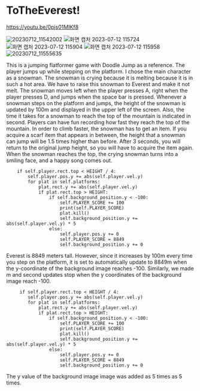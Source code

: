 # ToTheEverest!



https://youtu.be/0pis01MIKf8


![20230712_11542002](https://github.com/YuminJeong/ToTheEverest/assets/138415853/3ee0e8b2-1800-437d-8217-38baf9a93b92)
![화면 캡처 2023-07-12 115724](https://github.com/YuminJeong/ToTheEverest/assets/138415853/10d475df-b12c-4484-8e49-46ef9eae306f)
![화면 캡처 2023-07-12 115904](https://github.com/YuminJeong/ToTheEverest/assets/138415853/29dfe785-f77d-417d-9a15-db1613708699)
![화면 캡처 2023-07-12 115958](https://github.com/YuminJeong/ToTheEverest/assets/138415853/966286af-b304-475c-8c03-9a2a2d32bc55)
![20230712_11555635](https://github.com/YuminJeong/ToTheEverest/assets/138415853/dc1a1022-479a-4225-b27e-0bdea2d47351)






This is a jumping flatformer game with Doodle Jump as a reference.
The player jumps up while stepping on the platform.
I chose the main character as a snowman.
The snowman is crying because it is melting because it is in such a hot area. We have to raise this snowman to Everest and make it not melt.
The snowman moves left when the player presses A, right when the player presses D, and jumps when the space bar is pressed.
Whenever a snowman steps on the platform and jumps, the height of the snowman is updated by 100m and displayed in the upper left of the screen.
Also, the time it takes for a snowman to reach the top of the mountain is indicated in second.
Players can have fun recording how fast they reach the top of the mountain.
In order to climb faster, the snowman has to get an item.
If you acquire a scarf item that appears in between, the height that a snowman can jump will be 1.5 times higher than before.
After 3 seconds, you will return to the original jump height, so you will have to acquire the item again.
When the snowman reaches the top, the crying snowman turns into a smiling face, and a happy song comes out.

        if self.player.rect.top < HEIGHT / 4:
            self.player.pos.y += abs(self.player.vel.y)
            for plat in self.platforms:
                plat.rect.y += abs(self.player.vel.y)
                if plat.rect.top > HEIGHT:
                    if self.background_position.y < -100:
                        self.PLAYER_SCORE += 100
                        print(self.PLAYER_SCORE)
                        plat.kill()
                        self.background_position.y += abs(self.player.vel.y) * 5
                    else:
                        self.player.pos.y += 0
                        self.PLAYER_SCORE = 8849
                        self.background_position.y += 0
Everest is 8849 meters tall. However, since it increases by 100m every time you step on the platform, it is set to automatically update to 8849m when the y-coordinate of the background image reaches -100.
Similarly, we made m and second updates stop when the y coordinates of the background image reach -100.

         if self.player.rect.top < HEIGHT / 4:
            self.player.pos.y += abs(self.player.vel.y)
            for plat in self.platforms:
                plat.rect.y += abs(self.player.vel.y)
                if plat.rect.top > HEIGHT:
                    if self.background_position.y < -100:
                        self.PLAYER_SCORE += 100
                        print(self.PLAYER_SCORE)
                        plat.kill()
                        self.background_position.y += abs(self.player.vel.y) * 5
                    else:
                        self.player.pos.y += 0
                        self.PLAYER_SCORE = 8849
                        self.background_position.y += 0
The y value of the background image image was added as 5 times as 5 times.
